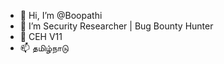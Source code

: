 - 👋 Hi, I’m @Boopathi
- 👀 I’m Security Researcher | Bug Bounty Hunter
- 🌱 CEH V11
- 📫 தமிழ்நாடு

<!---
Boopath1/Boopath1 is a ✨ special ✨ repository because its `README.md` (this file) appears on your GitHub profile.
You can click the Preview link to take a look at your changes.
--->
